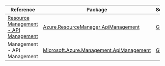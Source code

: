 | Reference | Package | Source |
|---|---|---|
|[Resource Management - API Management](resourcemanager.apimanagement-readme.md)|[Azure.ResourceManager.ApiManagement](https://www.nuget.org/packages/Azure.ResourceManager.ApiManagement)|[GitHub](https://github.com/Azure/azure-sdk-for-net/blob/main/sdk/apimanagement/Azure.ResourceManager.ApiManagement)|
|Management - API Management|[Microsoft.Azure.Management.ApiManagement](https://www.nuget.org/packages/Microsoft.Azure.Management.ApiManagement)|[GitHub](https://github.com/Azure/azure-sdk-for-net)|
